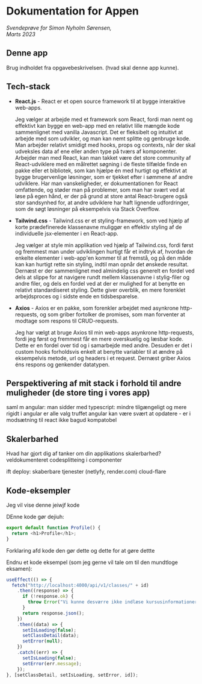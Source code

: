 # Dokumentation for Appen

_Svendeprøve for Simon Nyholm Sørensen,  
Marts 2023_

## Denne app

Brug indholdet fra opgavebeskrivelsen. (hvad skal denne app kunne).

## Tech-stack

- **React.js** - React er et open source framework til at bygge interaktive web-apps.

  Jeg vælger at arbejde med et framework som React, fordi man nemt og effektivt kan bygge en web-app med en relativt lille mængde kode sammenlignet med vanilla Javascript. Det er fleksibelt og intuitivt at arbejde med som udvikler, og man kan nemt splitte og genbruge kode. Man arbejder relativt smidigt med hooks, props og contexts, når der skal udveksles data af ene eller anden type på tværs af komponenter. Arbejder man med React, kan man takket være det store community af React-udviklere med en målrettet søgning i de fleste tilfælde finde en pakke eller et bibliotek, som kan hjælpe én med hurtigt og effektivt at bygge brugervenlige løsninger, som er tjekket efter i sømmene af andre udviklere. Har man vanskeligheder, er dokumentationen for React omfattende, og støder man på problemer, som man har svært ved at løse på egen hånd, er der på grund at store antal React-brugere også stor sandsynhed for, at andre udviklere har haft lignende udfordringer, som de søgt løsninger på eksempelvis via Stack Overflow.

- **Tailwind.css** - Tailwind.css er et styling-framework, som ved hjælp af korte prædefinerede klassenavne muliggør en effektiv styling af de individuelle jsx-elementer i en React-app.

  Jeg vælger at style min applikation ved hjælp af Tailwind.css, fordi først og fremmest man under udviklingen hurtigt får et indtryk af, hvordan de enkelte elementer i web-app'en kommer til at fremstå, og på den måde kan kan hurtigt rette sin styling, indtil man opnår det ønskede resultat. Dernæst er der sammenlignet med almindelig css generelt en fordel ved dels at slippe for at navigere rundt mellem klassenavne i stylig-filer og andre filer, og dels en fordel ved at der er mulighed for at benytte en relativt standardiseret styling. Dette giver overblik, en mere forenklet arbejdsproces og i sidste ende en tidsbesparelse.

- **Axios** - Axios er en pakke, som forenkler arbejdet med asynkrone http-requests, og som griber fortolker de promises, som man forventer at modtage som respons til CRUD-requests.

  Jeg har vælgt at bruge Axios til min web-apps asynkrone http-requests, fordi jeg først og fremmest får en mere overskuelig og læsbar kode. Dette er en fordel over tid og i samarbejde med andre. Desuden er det i custom hooks forholdsvis enkelt at benytte variabler til at ændre på eksempelvis metode, url og headers i et request. Dernæst griber Axios éns respons og genkender datatypen.

## Perspektivering af mit stack i forhold til andre muligheder (de store ting i vores app)

saml m angular:
man sidder med typescript: mindre tilgængeligt og mere rigidt
i angular er alle valg truffet
angular kan være svært at opdatere - er i modsætning til react ikke bagud kompatobel

## Skalerbarhed

Hvad har gjort dig af tanker om din applikations skalerbarhed?
veldokumenteret
codesplitteing i componenter

ift deploy: skaberbare tjenester (netlyfy, render.com)
cloud-flare

## Kode-eksempler

Jeg vil vise denne jeiwjf kode

DEnne kode gør dejiuh:

```javascript
export default function Profile() {
  return <h1>Profile</h1>;
}
```

Forklaring afd kode den gør dette og dette for at gøre dettte

Endnu et kode eksempel (som jeg gerne vil tale om til den mundtloge eksamen):

```javascript
useEffect(() => {
  fetch("http://localhost:4000/api/v1/classes/" + id)
    .then((response) => {
      if (!response.ok) {
        throw Error("Vi kunne desværre ikke indlæse kursusinformationerne");
      }
      return response.json();
    })
    .then((data) => {
      setIsLoading(false);
      setClassDetail(data);
      setError(null);
    })
    .catch((err) => {
      setIsLoading(false);
      setError(err.message);
    });
}, [setClassDetail, setIsLoading, setError, id]);
```
